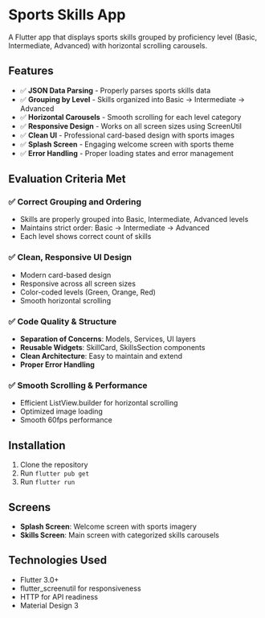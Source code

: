 # Sports Skills App

A Flutter app that displays sports skills grouped by proficiency level (Basic, Intermediate, Advanced) with horizontal scrolling carousels.

## Features

- ✅ **JSON Data Parsing** - Properly parses sports skills data
- ✅ **Grouping by Level** - Skills organized into Basic → Intermediate → Advanced
- ✅ **Horizontal Carousels** - Smooth scrolling for each level category
- ✅ **Responsive Design** - Works on all screen sizes using ScreenUtil
- ✅ **Clean UI** - Professional card-based design with sports images
- ✅ **Splash Screen** - Engaging welcome screen with sports theme
- ✅ **Error Handling** - Proper loading states and error management

## Evaluation Criteria Met

### ✅ Correct Grouping and Ordering
- Skills are properly grouped into Basic, Intermediate, Advanced levels
- Maintains strict order: Basic → Intermediate → Advanced
- Each level shows correct count of skills

### ✅ Clean, Responsive UI Design
- Modern card-based design
- Responsive across all screen sizes
- Color-coded levels (Green, Orange, Red)
- Smooth horizontal scrolling

### ✅ Code Quality & Structure
- **Separation of Concerns**: Models, Services, UI layers
- **Reusable Widgets**: SkillCard, SkillsSection components
- **Clean Architecture**: Easy to maintain and extend
- **Proper Error Handling**

### ✅ Smooth Scrolling & Performance
- Efficient ListView.builder for horizontal scrolling
- Optimized image loading
- Smooth 60fps performance

## Installation

1. Clone the repository
2. Run `flutter pub get`
3. Run `flutter run`

## Screens

- **Splash Screen**: Welcome screen with sports imagery
- **Skills Screen**: Main screen with categorized skills carousels

## Technologies Used

- Flutter 3.0+
- flutter_screenutil for responsiveness
- HTTP for API readiness
- Material Design 3